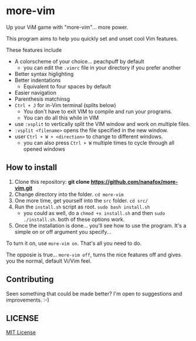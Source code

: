 # more-vim

Up your ViM game with "more-vim"... more power.

This program aims to help you quickly set and unset cool Vim features.

These features include

- A colorscheme of your choice... peachpuff by default
  - you can edit the `.vimrc` file in your directory if you prefer another
- Better syntax higlighting
- Better indentations
  - Equivalent to four spaces by default
- Easier navigation
- Parenthesis matchinsg
- `Ctrl + J` for in-Vim terminal (splits below)
  - You don't have to exit VIM to compile and run your programs.
  - You can do all this while in VIM
- use `:vsplit` to vertically split the VIM window and work on multiple files.
 - `:vsplit <filename>` opens the file specified in the new window.
- user `Ctrl + W + <direction>` to change to different windows.
  - you can also press `Ctrl + W` multiple times to cycle through all opened windows

## How to install

1. Clone this repository: **git clone https://github.com/nanafox/more-vim.git**
2. Change directory into the folder. `cd more-vim`
3. One more time, get yourself into the `src` folder. `cd src/`
4. Run the `install.sh` script as root. `sudo bash install.sh`
   - you could as well, do a `chmod +x install.sh` and then `sudo ./install.sh`.
  both of these options work.
5. Once the installation is done... you'll see how to use the program.
It's a simple on or off argument you specify...

To turn it on, use `more-vim on`. That's all you need to do.

The opposie is true... `more-vim off`, turns the nice features off and gives you the normal,
default Vi/Vim feel.

## Contributing

Seen something that could be made better? I'm open to suggestions and improvements. :-)

## LICENSE
[MIT License](LICENSE)
